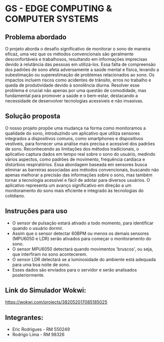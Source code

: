 # GS - EDGE COMPUTING & COMPUTER SYSTEMS 

## Problema abordado
O projeto aborda o desafio significativo de monitorar o sono de maneira eficaz, uma vez que os métodos convencionais são geralmente desconfortáveis e trabalhosos, resultando em informações imprecisas devido à relutância das pessoas em utilizá-los. Essa falta de compreensão dos padrões de sono afeta adversamente a saúde mental e física, levando a subestimação ou superestimação de problemas relacionados ao sono. Os impactos incluem riscos como acidentes de trânsito, erros no trabalho e queda de produtividade devido à sonolência diurna. Resolver esse problema é crucial não apenas por uma questão de comodidade, mas fundamental para promover a saúde e o bem-estar, destacando a necessidade de desenvolver tecnologias acessíveis e não invasivas.


## Solução proposta
O nosso projeto propõe uma mudança na forma como monitoramos a qualidade do sono, introduzindo um aplicativo que utiliza sensores integrados a dispositivos comuns, como smartphones e dispositivos vestíveis, para fornecer uma análise mais precisa e acessível dos padrões de sono. Reconhecendo as limitações dos métodos tradicionais, o aplicativo captura dados em tempo real sobre o sono do usuário, medindo vários aspectos, como padrões de movimento, frequência cardíaca e distúrbios respiratórios. Essa abordagem baseada em sensores busca eliminar as barreiras associadas aos métodos convencionais, buscando não apenas melhorar a precisão das informações sobre o sono, mas também tornar a tecnologia acessível e fácil de adotar para diversos usuários. O aplicativo representa um avanço significativo em direção a um monitoramento do sono mais eficiente e integrado às tecnologias do cotidiano.




## Instruções para uso
- O sensor de pulsação estará ativado a todo momento, para identificar quando o usuário dormir.
- Assim que o sensor detectar 60BPM ou menos os demais sensores (MPU6050 e LDR) serão ativados para começar o monitoramento do sono.
- O sensor MPU6050 detectará quando movimentos 'bruscos', ou seja, que interfiram no sono acontecerem.
- O sensor LDR detectará se a luminosidade do ambiente está adequada para uma boa noite de sono.
- Esses dados são enviados para o servidor e serão analisados posteriormente.



## Link do Simulador Wokwi:
https://wokwi.com/projects/382052017085185025



## Integrantes:
- Eric Rodrigues - RM 550249
- Rodrigo Lima - RM 98326

